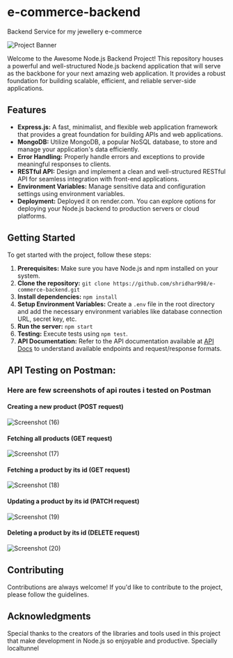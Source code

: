 # e-commerce-backend
Backend Service for my jewellery e-commerce 

![Project Banner](https://encrypted-tbn0.gstatic.com/images?q=tbn:ANd9GcQ4J7UE1YRZ9Gx7CrIi4o4DOzJcQLJmf-XzsnytS6xl&s)

Welcome to the Awesome Node.js Backend Project! This repository houses a powerful and well-structured Node.js backend application that will serve as the backbone for your next amazing web application. It provides a robust foundation for building scalable, efficient, and reliable server-side applications. 

## Features

- **Express.js:** A fast, minimalist, and flexible web application framework that provides a great foundation for building APIs and web applications.
- **MongoDB:** Utilize MongoDB, a popular NoSQL database, to store and manage your application's data efficiently.
- **Error Handling:** Properly handle errors and exceptions to provide meaningful responses to clients.
- **RESTful API:** Design and implement a clean and well-structured RESTful API for seamless integration with front-end applications.
- **Environment Variables:** Manage sensitive data and configuration settings using environment variables.
- **Deployment:** Deployed it on render.com. You can explore options for deploying your Node.js backend to production servers or cloud platforms.

## Getting Started

To get started with the project, follow these steps:

1. **Prerequisites:** Make sure you have Node.js and npm installed on your system.
2. **Clone the repository:** `git clone https://github.com/shridhar998/e-commerce-backend.git`
3. **Install dependencies:** `npm install`
4. **Setup Environment Variables:** Create a `.env` file in the root directory and add the necessary environment variables like database connection URL, secret key, etc.
5. **Run the server:** `npm start`
6. **Testing:** Execute tests using `npm test`.
7. **API Documentation:** Refer to the API documentation available at [API Docs](https://example.com/api-docs) to understand available endpoints and request/response formats.

## API Testing on Postman:
### Here are few screenshots of api routes i tested on Postman
#### Creating a new product (POST request)
![Screenshot (16)](https://github.com/shridhar998/e-commerce-backend/assets/83115648/7a532abd-51cc-4ab5-a7e6-d2902b80388a)
#### Fetching all products (GET request)
![Screenshot (17)](https://github.com/shridhar998/e-commerce-backend/assets/83115648/4cd1fcee-5bea-4932-a03c-095f4ff6c992)
#### Fetching a product by its id (GET request)
![Screenshot (18)](https://github.com/shridhar998/e-commerce-backend/assets/83115648/99bb03cd-dad7-4120-a6b4-ee6639e50fc7)
#### Updating a product by its id (PATCH request)
![Screenshot (19)](https://github.com/shridhar998/e-commerce-backend/assets/83115648/94eda20b-1b0d-419b-89e0-925b8dd7fe92)
#### Deleting a product by its id (DELETE request)
![Screenshot (20)](https://github.com/shridhar998/e-commerce-backend/assets/83115648/d678bbfd-30b4-465c-af9f-79d4a33ce5a7)






## Contributing

Contributions are always welcome! If you'd like to contribute to the project, please follow the guidelines.


## Acknowledgments

Special thanks to the creators of the libraries and tools used in this project that make development in Node.js so enjoyable and productive.
Specially localtunnel


